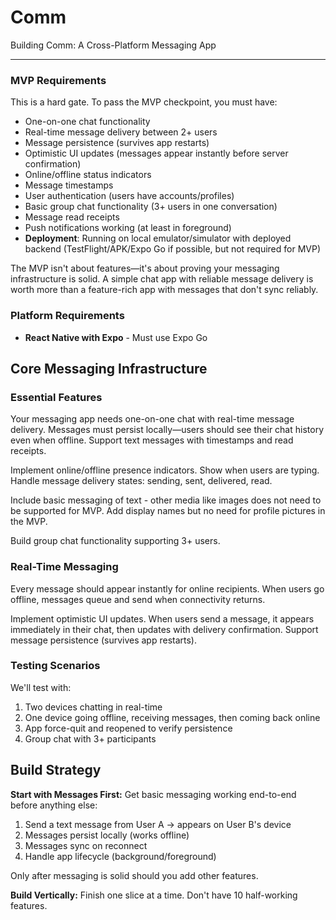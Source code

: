 # **Comm**

Building Comm: A Cross-Platform Messaging App

---

### **MVP Requirements**

This is a hard gate. To pass the MVP checkpoint, you must have:

* One-on-one chat functionality  
* Real-time message delivery between 2+ users  
* Message persistence (survives app restarts)  
* Optimistic UI updates (messages appear instantly before server confirmation)  
* Online/offline status indicators  
* Message timestamps  
* User authentication (users have accounts/profiles)  
* Basic group chat functionality (3+ users in one conversation)  
* Message read receipts  
* Push notifications working (at least in foreground)  
* **Deployment**: Running on local emulator/simulator with deployed backend (TestFlight/APK/Expo Go if possible, but not required for MVP)

The MVP isn't about features—it's about proving your messaging infrastructure is solid. A simple chat app with reliable message delivery is worth more than a feature-rich app with messages that don't sync reliably.

### **Platform Requirements**

* **React Native with Expo** \- Must use Expo Go 

## **Core Messaging Infrastructure**

### **Essential Features**

Your messaging app needs one-on-one chat with real-time message delivery. Messages must persist locally—users should see their chat history even when offline. Support text messages with timestamps and read receipts.

Implement online/offline presence indicators. Show when users are typing. Handle message delivery states: sending, sent, delivered, read.

Include basic messaging of text \- other media like images does not need to be supported for MVP. Add display names but no need for profile pictures in the MVP.

Build group chat functionality supporting 3+ users.

### **Real-Time Messaging**

Every message should appear instantly for online recipients. When users go offline, messages queue and send when connectivity returns. 

Implement optimistic UI updates. When users send a message, it appears immediately in their chat, then updates with delivery confirmation. Support message persistence (survives app restarts).

### **Testing Scenarios**

We'll test with:

1. Two devices chatting in real-time  
2. One device going offline, receiving messages, then coming back online  
3. App force-quit and reopened to verify persistence  
4. Group chat with 3+ participants

## **Build Strategy**

**Start with Messages First:** Get basic messaging working end-to-end before anything else:

1. Send a text message from User A → appears on User B's device  
2. Messages persist locally (works offline)  
3. Messages sync on reconnect  
4. Handle app lifecycle (background/foreground)

Only after messaging is solid should you add other features.

**Build Vertically:** Finish one slice at a time. Don't have 10 half-working features.

